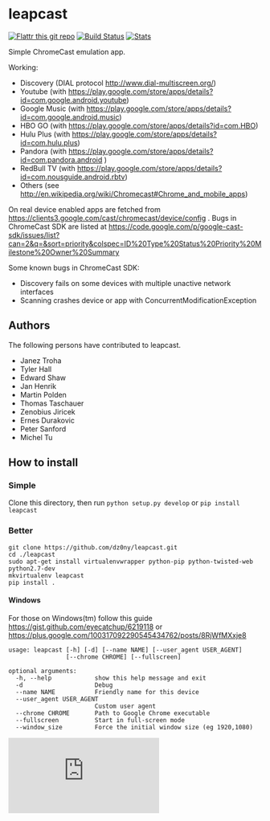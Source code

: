 # leapcast
[![Flattr this git repo](http://api.flattr.com/button/flattr-badge-large.png)](https://flattr.com/submit/auto?user_id=dz0ny&url=https://github.com/dz0ny/leapcast&title=Leapcast&language=&tags=github&category=software)
[![Build Status](https://travis-ci.org/dz0ny/leapcast.png?branch=master)](https://travis-ci.org/dz0ny/leapcast)
[![Stats](https://ga-beacon.appspot.com/UA-46813385-1/dz0ny/leapcast)](https://github.com/dz0ny/leapcast)

Simple ChromeCast emulation app.

Working:

 - Discovery (DIAL protocol http://www.dial-multiscreen.org/)
 - Youtube (with https://play.google.com/store/apps/details?id=com.google.android.youtube)
 - Google Music (with https://play.google.com/store/apps/details?id=com.google.android.music)
 - HBO GO (with https://play.google.com/store/apps/details?id=com.HBO)
 - Hulu Plus (with https://play.google.com/store/apps/details?id=com.hulu.plus)
 - Pandora (with https://play.google.com/store/apps/details?id=com.pandora.android )
 - RedBull TV (with https://play.google.com/store/apps/details?id=com.nousguide.android.rbtv)
 - Others (see http://en.wikipedia.org/wiki/Chromecast#Chrome_and_mobile_apps)
 
On real device enabled apps are fetched from https://clients3.google.com/cast/chromecast/device/config .
Bugs in ChromeCast SDK are listed at https://code.google.com/p/google-cast-sdk/issues/list?can=2&q=&sort=priority&colspec=ID%20Type%20Status%20Priority%20Milestone%20Owner%20Summary 

Some known bugs in ChromeCast SDK:
 
 - Discovery fails on some devices with multiple unactive network interfaces 
 - Scanning crashes device or app with ConcurrentModificationException 

## Authors

The following persons have contributed to leapcast.

 - Janez Troha
 - Tyler Hall
 - Edward Shaw
 - Jan Henrik
 - Martin Polden
 - Thomas Taschauer
 - Zenobius Jiricek
 - Ernes Durakovic
 - Peter Sanford
 - Michel Tu

## How to install

### Simple

Clone this directory, then run ```python setup.py develop``` or ```pip install leapcast```

### Better

```
git clone https://github.com/dz0ny/leapcast.git
cd ./leapcast
sudo apt-get install virtualenvwrapper python-pip python-twisted-web python2.7-dev
mkvirtualenv leapcast
pip install .
```

#### Windows

For those on Windows(tm) follow this guide https://gist.github.com/eyecatchup/6219118 or https://plus.google.com/100317092290545434762/posts/8RjWfMXxje8

```
usage: leapcast [-h] [-d] [--name NAME] [--user_agent USER_AGENT]
                [--chrome CHROME] [--fullscreen]

optional arguments:
  -h, --help            show this help message and exit
  -d                    Debug
  --name NAME           Friendly name for this device
  --user_agent USER_AGENT
                        Custom user agent
  --chrome CHROME       Path to Google Chrome executable
  --fullscreen          Start in full-screen mode
  --window_size         Force the initial window size (eg 1920,1080)

```


[![Bitdeli Badge](https://piwik-ubuntusi.rhcloud.com/piwik.php?idsite=2&amp;rec=1)](https://bitdeli.com/free "Bitdeli Badge")

